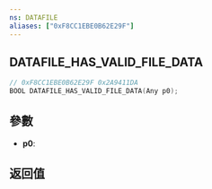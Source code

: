 ```yaml
---
ns: DATAFILE
aliases: ["0xF8CC1EBE0B62E29F"]
---
```

## DATAFILE_HAS_VALID_FILE_DATA

```c
// 0xF8CC1EBE0B62E29F 0x2A9411DA
BOOL DATAFILE_HAS_VALID_FILE_DATA(Any p0);
```

## 參數
* **p0**: 

## 返回值
